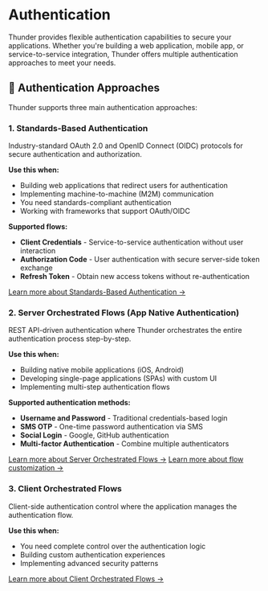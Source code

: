 # Authentication

Thunder provides flexible authentication capabilities to secure your applications. Whether you're building a web application, mobile app, or service-to-service integration, Thunder offers multiple authentication approaches to meet your needs.

## 🔐 Authentication Approaches

Thunder supports three main authentication approaches:

### 1. Standards-Based Authentication

Industry-standard OAuth 2.0 and OpenID Connect (OIDC) protocols for secure authentication and authorization.

**Use this when:**
- Building web applications that redirect users for authentication
- Implementing machine-to-machine (M2M) communication
- You need standards-compliant authentication
- Working with frameworks that support OAuth/OIDC

**Supported flows:**
- **Client Credentials** - Service-to-service authentication without user interaction
- **Authorization Code** - User authentication with secure server-side token exchange
- **Refresh Token** - Obtain new access tokens without re-authentication

[Learn more about Standards-Based Authentication →](./standards-based/oauth-authentication.md)

### 2. Server Orchestrated Flows (App Native Authentication)

REST API-driven authentication where Thunder orchestrates the entire authentication process step-by-step.

**Use this when:**
- Building native mobile applications (iOS, Android)
- Developing single-page applications (SPAs) with custom UI
- Implementing multi-step authentication flows

**Supported authentication methods:**
- **Username and Password** - Traditional credentials-based login
- **SMS OTP** - One-time password authentication via SMS
- **Social Login** - Google, GitHub authentication
- **Multi-factor Authentication** - Combine multiple authenticators

[Learn more about Server Orchestrated Flows →](./server-orchestrated-flow/authentication.md)
[Learn more about flow customization →](./server-orchestrated-flow/customize-auth-flow.md)

### 3. Client Orchestrated Flows

Client-side authentication control where the application manages the authentication flow.

**Use this when:**
- You need complete control over the authentication logic
- Building custom authentication experiences
- Implementing advanced security patterns

[Learn more about Client Orchestrated Flows →](./client-orchestrated-flow/authentication.md)
